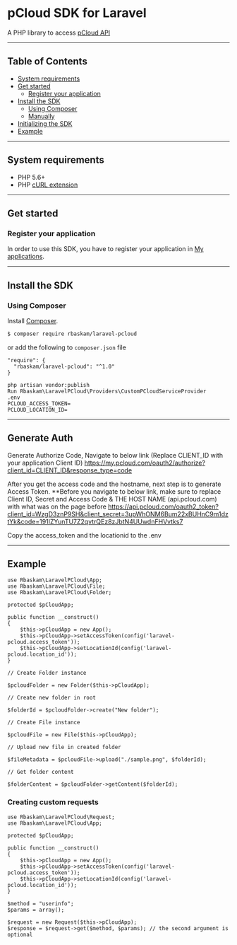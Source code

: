 # pCloud SDK for Laravel

A PHP library to access [pCloud API](https://docs.pcloud.com/)

---

## Table of Contents
* [System requirements](#system-requirements)
* [Get started](#get-started)
  * [Register your application](#register-your-application)
* [Install the SDK](#install-the-sdk)
  * [Using Composer](#using-composer)
  * [Manually](#manually)
* [Initializing the SDK](#initializing-the-sdk)
* [Example](#example)

---

## System requirements

  * PHP 5.6+
  * PHP [cURL extension](http://php.net/manual/en/curl.setup.php)

---

## Get started

### Register your application

In order to use this SDK, you have to register your application in [My applications](https://docs.pcloud.com).

---

## Install the SDK

### Using Composer

Install [Composer](http://getcomposer.org/download/).

```bash
$ composer require rbaskam/laravel-pcloud
```

or add the following to `composer.json` file

~~~~
"require": {
  "rbaskam/laravel-pcloud": "^1.0"
}
~~~~

~~~~
php artisan vendor:publish
Run Rbaskam\LaravelPCloud\Providers\CustomPCloudServiceProvider
.env
PCLOUD_ACCESS_TOKEN=
PCLOUD_LOCATION_ID=
~~~~

---

## Generate Auth
Generate Authorize Code, Navigate to below link (Replace CLIENT_ID with your application Client ID)
https://my.pcloud.com/oauth2/authorize?client_id=CLIENT_ID&response_type=code

After you get the access code and the hostname, next step is to generate Access Token.
**Before you navigate to below link, make sure to replace Client ID, Secret and Access Code & THE HOST NAME (api.pcloud.com) with what was on the page before
https://api.pcloud.com/oauth2_token?client_id=WzgD3znP9SH&client_secret=3upWhONM6Bum22xBUHnC9m1dztYk&code=191IZYunTU7Z2qvtrQEz8zJbtN4UUwdnFHVvtks7

Copy the access_token and the locationid to the .env

---

## Example
~~~~
use Rbaskam\LaravelPCloud\App;
use Rbaskam\LaravelPCloud\File;
use Rbaskam\LaravelPCloud\Folder;

protected $pCloudApp;

public function __construct()
{
    $this->pCloudApp = new App();
    $this->pCloudApp->setAccessToken(config('laravel-pcloud.access_token'));
    $this->pCloudApp->setLocationId(config('laravel-pcloud.location_id'));
}

// Create Folder instance

$pcloudFolder = new Folder($this->pCloudApp);

// Create new folder in root

$folderId = $pcloudFolder->create("New folder");

// Create File instance

$pcloudFile = new File($this->pCloudApp);

// Upload new file in created folder

$fileMetadata = $pcloudFile->upload("./sample.png", $folderId);

// Get folder content

$folderContent = $pcloudFolder->getContent($folderId);
~~~~

### Creating custom requests

~~~~
use Rbaskam\LaravelPCloud\Request;
use Rbaskam\LaravelPCloud\App;

protected $pCloudApp;

public function __construct()
{
    $this->pCloudApp = new App();
    $this->pCloudApp->setAccessToken(config('laravel-pcloud.access_token'));
    $this->pCloudApp->setLocationId(config('laravel-pcloud.location_id'));
}

$method = "userinfo";
$params = array();

$request = new Request($this->pCloudApp);
$response = $request->get($method, $params); // the second argument is optional
~~~~